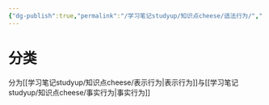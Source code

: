 ```yaml
---
{"dg-publish":true,"permalink":"/学习笔记studyup/知识点cheese/适法行为/","dgPassFrontmatter":true,"noteIcon":"","created":"2024-07-14T18:53:16.088+08:00","updated":"2024-10-13T16:20:34.262+08:00"}
---
```


# 分类
分为[[学习笔记studyup/知识点cheese/表示行为\|表示行为]]与[[学习笔记studyup/知识点cheese/事实行为\|事实行为]]

